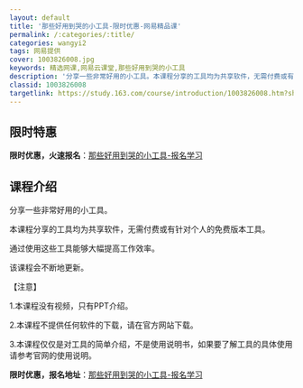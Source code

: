 ```yaml
---
layout: default
title: '那些好用到哭的小工具-限时优惠-网易精品课'
permalink: /:categories/:title/
categories: wangyi2
tags: 网易提供
cover: 1003826008.jpg
keywords: 精选网课,网易云课堂,那些好用到哭的小工具
description: '分享一些非常好用的小工具。本课程分享的工具均为共享软件，无需付费或有针对个人的免费版本工具。通过使用这些工具能够大幅提高'
classid: 1003826008
targetlink: https://study.163.com/course/introduction/1003826008.htm?share=1&shareId=1025206652&utm_campaign=share&utm_medium=iphoneShare&utm_source=&utm_u=1025206652
---
```


## 限时特惠

**限时优惠，火速报名**：[那些好用到哭的小工具-报名学习](https://study.163.com/course/introduction/1003826008.htm?share=1&shareId=1025206652&utm_campaign=share&utm_medium=iphoneShare&utm_source=&utm_u=1025206652)

## 课程介绍

分享一些非常好用的小工具。

本课程分享的工具均为共享软件，无需付费或有针对个人的免费版本工具。

通过使用这些工具能够大幅提高工作效率。

该课程会不断地更新。

【注意】

1.本课程没有视频，只有PPT介绍。

2.本课程不提供任何软件的下载，请在官方网站下载。

3.本课程仅仅是对工具的简单介绍，不是使用说明书，如果要了解工具的具体使用请参考官网的使用说明。

**限时优惠，报名地址**：[那些好用到哭的小工具-报名学习](https://study.163.com/course/introduction/1003826008.htm?share=1&shareId=1025206652&utm_campaign=share&utm_medium=iphoneShare&utm_source=&utm_u=1025206652)

